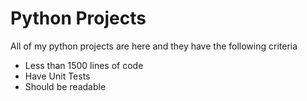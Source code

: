 # Python Projects
All of my python projects are here and they have the following criteria
- Less than 1500 lines of code
- Have Unit Tests 
- Should be readable